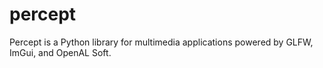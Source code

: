 # percept
Percept is a Python library for multimedia applications powered by GLFW, ImGui, and OpenAL Soft.
